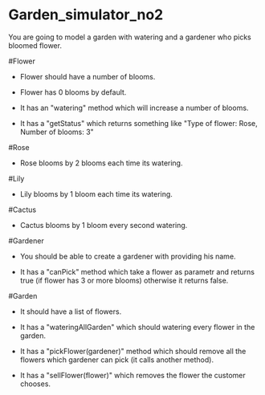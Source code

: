 # Garden_simulator_no2

You are going to model a garden with watering and a gardener who picks bloomed flower.

#Flower

- Flower should have a number of blooms.

- Flower has 0 blooms by default.

- It has an "watering" method which will increase a number of blooms.

- It has a "getStatus" which returns something like "Type of flower: Rose, Number of blooms: 3"

#Rose

- Rose blooms by 2 blooms each time its watering.


#Lily

- Lily blooms by 1 bloom each time its watering.

#Cactus

- Cactus blooms by 1 bloom every second watering.

#Gardener
- You should be able to create a gardener with providing his name.

- It has a "canPick" method which take a flower as parametr and returns true (if flower has 3 or more blooms) otherwise it returns false.

#Garden
- It should have a list of flowers.

- It has a "wateringAllGarden" which should watering every flower in the garden.

- It has a "pickFlower(gardener)" method which should remove all the flowers which gardener can pick (it calls another method).

- It has a "sellFlower(flower)" which removes the flower the customer chooses.




